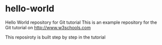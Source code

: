 # hello-world
Hello World repository for Git tutorial
This is an example repository for the Git tutorial on http://www.w3schools.com

This reposiroty is built step by step in the tutorial

